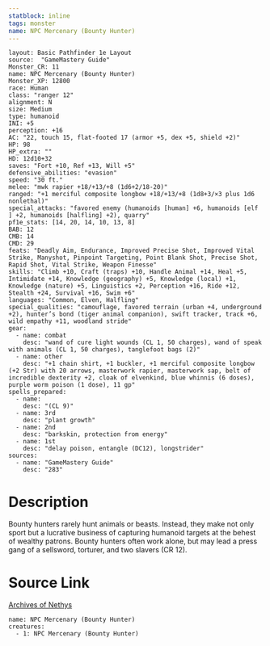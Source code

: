 ```yaml
---
statblock: inline
tags: monster
name: NPC Mercenary (Bounty Hunter)
---
```

```statblock
layout: Basic Pathfinder 1e Layout
source:  "GameMastery Guide"
Monster_CR: 11
name: NPC Mercenary (Bounty Hunter)
Monster_XP: 12800
race: Human
class: "ranger 12"
alignment: N
size: Medium
type: humanoid
INI: +5
perception: +16
AC: "22, touch 15, flat-footed 17 (armor +5, dex +5, shield +2)"
HP: 98
HP_extra: ""
HD: 12d10+32
saves: "Fort +10, Ref +13, Will +5"
defensive_abilities: "evasion"
speed: "30 ft."
melee: "mwk rapier +18/+13/+8 (1d6+2/18-20)"
ranged: "+1 merciful composite longbow +18/+13/+8 (1d8+3/×3 plus 1d6 nonlethal)"
special_attacks: "favored enemy (humanoids [human] +6, humanoids [elf ] +2, humanoids [halfling] +2), quarry"
pf1e_stats: [14, 20, 14, 10, 13, 8]
BAB: 12
CMB: 14
CMD: 29
feats: "Deadly Aim, Endurance, Improved Precise Shot, Improved Vital Strike, Manyshot, Pinpoint Targeting, Point Blank Shot, Precise Shot, Rapid Shot, Vital Strike, Weapon Finesse"
skills: "Climb +10, Craft (traps) +10, Handle Animal +14, Heal +5, Intimidate +14, Knowledge (geography) +5, Knowledge (local) +1, Knowledge (nature) +5, Linguistics +2, Perception +16, Ride +12, Stealth +24, Survival +16, Swim +6"
languages: "Common, Elven, Halfling"
special_qualities: "camouflage, favored terrain (urban +4, underground +2), hunter’s bond (tiger animal companion), swift tracker, track +6, wild empathy +11, woodland stride"
gear:
  - name: combat
    desc: "wand of cure light wounds (CL 1, 50 charges), wand of speak with animals (CL 1, 50 charges), tanglefoot bags (2)"
  - name: other
    desc: "+1 chain shirt, +1 buckler, +1 merciful composite longbow (+2 Str) with 20 arrows, masterwork rapier, masterwork sap, belt of incredible dexterity +2, cloak of elvenkind, blue whinnis (6 doses), purple worm poison (1 dose), 11 gp"
spells_prepared:
  - name:
    desc: "(CL 9)"
  - name: 3rd
    desc: "plant growth"
  - name: 2nd
    desc: "barkskin, protection from energy"
  - name: 1st
    desc: "delay poison, entangle (DC12), longstrider"
sources:
  - name: "GameMastery Guide"
    desc: "283"
```
# Description
Bounty hunters rarely hunt animals or beasts. Instead, they make not only sport but a lucrative business of capturing humanoid targets at the behest of wealthy patrons. Bounty hunters often work alone, but may lead a press gang of a sellsword, torturer, and two slavers (CR 12).
# Source Link
[Archives of Nethys](https://aonprd.com/NPCDisplay.aspx?ItemName=Mercenary%20(Bounty%20Hunter))
```encounter-table
name: NPC Mercenary (Bounty Hunter)
creatures:
  - 1: NPC Mercenary (Bounty Hunter)
```

